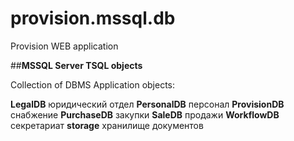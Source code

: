 # provision.mssql.db
Provision WEB application 

##**MSSQL Server TSQL objects**


Collection of DBMS Application objects:

**LegalDB**	юридический отдел
**PersonalDB**  персонал
**ProvisionDB** снабжение
**PurchaseDB**  закупки
**SaleDB**      продажи 
**WorkflowDB**  секретариат
**storage**     хранилище документов